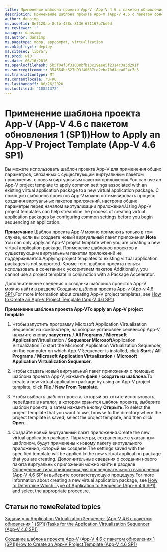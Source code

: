 ```yaml
---
title: Применение шаблона проекта App-V (App-V 4.6 с пакетом обновления 1 (SP1))
description: Применение шаблона проекта App-V (App-V 4.6 с пакетом обновления 1 (SP1))
author: dansimp
ms.assetid: 8ef120ab-8cfb-438c-8136-671167b7bd9d
ms.reviewer: ''
manager: dansimp
ms.author: dansimp
ms.pagetype: mdop, appcompat, virtualization
ms.mktglfcycl: deploy
ms.sitesec: library
ms.prod: w10
ms.date: 06/16/2016
ms.openlocfilehash: 5b5f04f3f31838bfb13c19eee5f2314c3a3d291f
ms.sourcegitcommit: 354664bc527d93f80687cd2eba70d1eea024c7c3
ms.translationtype: MT
ms.contentlocale: ru-RU
ms.lasthandoff: 06/26/2020
ms.locfileid: "10821372"
---
```

# <span data-ttu-id="221ec-103">Применение шаблона проекта App-V (App-V 4.6 с пакетом обновления 1 (SP1))</span><span class="sxs-lookup"><span data-stu-id="221ec-103">How to Apply an App-V Project Template (App-V 4.6 SP1)</span></span>


<span data-ttu-id="221ec-104">Вы можете использовать шаблон проекта App-V для применения общих параметров, связанных с существующим виртуальным пакетом приложения, с новым виртуальным пакетом приложения.</span><span class="sxs-lookup"><span data-stu-id="221ec-104">You can use an App-V project template to apply common settings associated with an existing virtual application package to a new virtual application package.</span></span> <span data-ttu-id="221ec-105">С помощью шаблонов проектов App-V можно оптимизировать процесс создания виртуальных пакетов приложений, настроив общие параметры перед началом виртуализации приложения.</span><span class="sxs-lookup"><span data-stu-id="221ec-105">Using App-V project templates can help streamline the process of creating virtual application packages by configuring common settings before you begin sequencing an application.</span></span>

<span data-ttu-id="221ec-106">**Примечание**  Шаблон проекта App-V можно применять только в том случае, если вы создаете новый виртуальный пакет приложения.</span><span class="sxs-lookup"><span data-stu-id="221ec-106">**Note** You can only apply an App-V project template when you are creating a new virtual application package.</span></span> <span data-ttu-id="221ec-107">Применение шаблонов проектов к существующим виртуальным пакетам приложений не поддерживается.</span><span class="sxs-lookup"><span data-stu-id="221ec-107">Applying project templates to existing virtual application packages is not supported.</span></span> <span data-ttu-id="221ec-108">Кроме того, шаблон проекта нельзя использовать в сочетании с ускорителем пакетов.</span><span class="sxs-lookup"><span data-stu-id="221ec-108">Additionally, you cannot use a project template in conjunction with a Package Accelerator.</span></span>

 

<span data-ttu-id="221ec-109">Дополнительные сведения о создании шаблонов проектов App-V можно найти [в разделе Создание шаблона проекта App-v (App-v 4,6 SP1)](how-to-create-an-app-v-project-template--app-v-46-sp1-.md).</span><span class="sxs-lookup"><span data-stu-id="221ec-109">For more information about creating App-V project templates, see [How to Create an App-V Project Template (App-V 4.6 SP1)](how-to-create-an-app-v-project-template--app-v-46-sp1-.md).</span></span>

**<span data-ttu-id="221ec-110">Применение шаблона проекта App-V</span><span class="sxs-lookup"><span data-stu-id="221ec-110">To apply an App-V project template</span></span>**

1.  <span data-ttu-id="221ec-111">Чтобы запустить программу Microsoft Application Virtualization Sequencer на компьютере, на котором установлен секвенсор App-V, нажмите кнопку **запустить**  /  **All Programs**  /  **Microsoft Application**Virtualization  /  **Sequencer Microsoft**Application Virtualization.</span><span class="sxs-lookup"><span data-stu-id="221ec-111">To start the Microsoft Application Virtualization Sequencer, on the computer on which App-V Sequencer is installed, click **Start** / **All Programs** / **Microsoft Application Virtualization** / **Microsoft Application Virtualization Sequencer**.</span></span>

2.  <span data-ttu-id="221ec-112">Чтобы создать новый виртуальный пакет приложения с помощью шаблона проекта App-V, нажмите **файл**  /  **создать из шаблона**.</span><span class="sxs-lookup"><span data-stu-id="221ec-112">To create a new virtual application package by using an App-V project template, click **File** / **New From Template**.</span></span>

3.  <span data-ttu-id="221ec-113">Чтобы выбрать шаблон проекта, который вы хотите использовать, перейдите в каталог, в котором хранится шаблон проекта, выберите шаблон проекта, а затем нажмите кнопку **Открыть**.</span><span class="sxs-lookup"><span data-stu-id="221ec-113">To select the project template that you want to use, browse to the directory where the project template is saved, select the project template, and then click **Open**.</span></span>

4.  <span data-ttu-id="221ec-114">Создайте новый виртуальный пакет приложения.</span><span class="sxs-lookup"><span data-stu-id="221ec-114">Create the new virtual application package.</span></span> <span data-ttu-id="221ec-115">Параметры, сохраненные с указанным шаблоном, будут применены к новому пакету виртуального приложения, который вы создаете.</span><span class="sxs-lookup"><span data-stu-id="221ec-115">The settings saved with the specified template will be applied to the new virtual application package that you are creating.</span></span> <span data-ttu-id="221ec-116">Дополнительные сведения о создании нового пакета виртуальных приложений можно найти в разделе [Определение типа приложения для последовательного выполнения (App-V 4,6 SP1)](how-to-determine-which-type-of-application-to-sequence---app-v-46-sp1-.md)и выберите соответствующую процедуру.</span><span class="sxs-lookup"><span data-stu-id="221ec-116">For more information about creating a new virtual application package, see [How to Determine Which Type of Application to Sequence (App-V 4.6 SP1)](how-to-determine-which-type-of-application-to-sequence---app-v-46-sp1-.md), and select the appropriate procedure.</span></span>

## <span data-ttu-id="221ec-117">Статьи по теме</span><span class="sxs-lookup"><span data-stu-id="221ec-117">Related topics</span></span>


[<span data-ttu-id="221ec-118">Задачи для Application Virtualization Sequencer (App-V 4.6 с пакетом обновления 1 (SP1))</span><span class="sxs-lookup"><span data-stu-id="221ec-118">Tasks for the Application Virtualization Sequencer (App-V 4.6 SP1)</span></span>](tasks-for-the-application-virtualization-sequencer--app-v-46-sp1-.md)

[<span data-ttu-id="221ec-119">Создание шаблона проекта App-V (App-V 4.6 с пакетом обновления 1 (SP1))</span><span class="sxs-lookup"><span data-stu-id="221ec-119">How to Create an App-V Project Template (App-V 4.6 SP1)</span></span>](how-to-create-an-app-v-project-template--app-v-46-sp1-.md)

 

 





